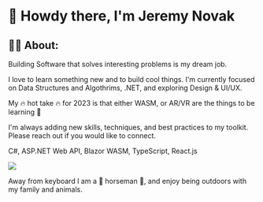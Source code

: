 # 👋 Howdy there, I'm Jeremy Novak


## 👨‍🚀 About:

Building Software that solves interesting problems is my dream job.

I love to learn something new and to build cool things. I'm currently focused on Data Structures and Algothrims, .NET, and exploring Design & UI/UX.  

My 🔥 hot take 🔥 for 2023 is that either WASM, or AR/VR are the things to be learning 🚀

I'm always adding new skills, techniques, and best practices to my toolkit. Please reach out if you would like to connect.

C#, ASP.NET Web API, Blazor WASM, TypeScript, React.js

<a href="https://linkedin.com/in/jgnovak" target="_blank" title="Linkedin"><img src="https://img.shields.io/badge/LinkedIn-0077B5?style=for-the-badge&logo=linkedin&logoColor=white" /></a>

Away from keyboard I am a 🐴 horseman 🏇, and enjoy being outdoors with my family and animals. 



